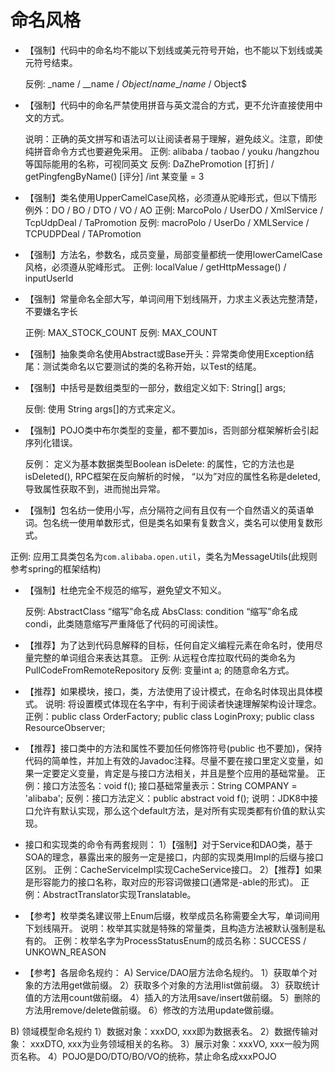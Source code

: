 # 命名风格

* 【强制】代码中的命名均不能以下划线或美元符号开始，也不能以下划线或美元符号结束。

  反例: \_name / \_\_name / $Object / name\_ / name$ / Object$
 
 
* 【强制】代码中的命名严禁使用拼音与英文混合的方式，更不允许直接使用中文的方式。 

  说明：正确的英文拼写和语法可以让阅读者易于理解，避免歧义。注意，即使纯拼音命令方式也要避免采用。
  正例: alibaba / taobao / youku /hangzhou 等国际能用的名称，可视同英文
  反例: DaZhePromotion [打折] / getPingfengByName() [评分] /int 某变量 = 3
  
* 【强制】类名使用UpperCamelCase风格，必须遵从驼峰形式，但以下情形例外：DO / BO / DTO / VO / AO
  正例: MarcoPolo / UserDO / XmlService / TcpUdpDeal / TaPromotion
  反例: macroPolo / UserDo / XMLService / TCPUDPDeal / TAPromotion
  
* 【强制】方法名，参数名，成员变量，局部变量都统一使用lowerCamelCase风格，必须遵从驼峰形式。
  正例: localValue / getHttpMessage() / inputUserId
  
* 【强制】常量命名全部大写，单词间用下划线隔开，力求主义表达完整清楚，不要嫌名字长
  
  正例: MAX\_STOCK\_COUNT
  反例: MAX\_COUNT
  
* 【强制】抽象类命名使用Abstract或Base开头：异常类命使用Exception结尾：测试类命名以它要测试的类的名称开始，以Test的结尾。

* 【强制】中括号是数组类型的一部分，数组定义如下: String[] args;
  
  反倒: 使用 String args[]的方式来定义。
  
* 【强制】POJO类中布尔类型的变量，都不要加is，否则部分框架解析会引起序列化错误。
  
  反例： 定义为基本数据类型Boolean isDelete: 的属性，它的方法也是isDeleted(), RPC框架在反向解析的时候， “以为”对应的属性名称是deleted,导致属性获取不到，进而抛出异常。
  
* 【强制】包名纺一使用小写，点分隔符之间有且仅有一个自然语义的英语单词。包名统一使用单数形式，但是类名如果有复数含义，类名可以使用复数形式。
 
 正例: 应用工具类包名为`com.alibaba.open.util`，类名为MessageUtils(此规则参考spring的框架结构)
 
* 【强制】杜绝完全不规范的缩写，避免望文不知义。

  反例: AbstractClass “缩写”命名成 AbsClass: condition “缩写”命名成condi，此类随意缩写严重降低了代码的可阅读性。
  
* 【推荐】为了达到代码息解释的目标，任何自定义编程元素在命名时，使用尽量完整的单词组合来表达其意。
 正例: 从远程仓库拉取代码的类命名为PullCodeFromRemoteRepository
 反例: 变量int a; 的随意命名方式。
 
* 【推荐】如果模块，接口，类，方法使用了设计模式，在命名时体现出具体模式。
 说明: 将设置模式体现在名字中，有利于阅读者快速理解架构设计理念。
 正例：public class OrderFactory; public class LoginProxy; public class ResourceObserver;

* 【推荐】接口类中的方法和属性不要加任何修饰符号(public 也不要加)，保持代码的简单性，并加上有效的Javadoc注释。尽量不要在接口里定义变量，如果一定要定义变量，肯定是与接口方法相关，并且是整个应用的基础常量。
 正例：接口方法签名：void f(); 接口基础常量表示：String COMPANY = 'alibaba';
 反例：接口方法定义：public abstract void f();
 说明：JDK8中接口允许有默认实现，那么这个default方法，是对所有实现类都有价值的默认实现。
 
* 接口和实现类的命令有两套规则：
1）【强制】对于Service和DAO类，基于SOA的理念，暴露出来的服务一定是接口，内部的实现类用Impl的后缀与接口区别。
 正例：CacheServiceImpl实现CacheService接口。
 2）【推荐】如果是形容能力的接口名称，取对应的形容词做接口(通常是-able的形式)。
 正例：AbstractTranslator实现Translatable。
 
* 【参考】枚举类名建议带上Enum后缀，枚举成员名称需要全大写，单词间用下划线隔开。
 说明：枚举其实就是特殊的常量类，且构造方法被默认强制是私有的。
 正例：枚举名字为ProcessStatusEnum的成员名称：SUCCESS / UNKOWN_REASON
 
* 【参考】各层命名规约：
A) Service/DAO层方法命名规约。
1）获取单个对象的方法用get做前缀。
2）获取多个对象的方法用list做前缀。
3）获取统计值的方法用count做前缀。
4）插入的方法用save/insert做前缀。
5）删除的方法用remove/delete做前缀。
6）修改的方法用update做前缀。
 
B) 领域模型命名规约
1）数据对象：xxxDO, xxx即为数据表名。
2）数据传输对象： xxxDTO, xxx为业务领域相关的名称。
3）展示对象：xxxVO, xxx一般为网页名称。
4）POJO是DO/DTO/BO/VO的统称，禁止命名成xxxPOJO

